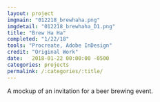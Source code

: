 ```yaml
---
layout: project
imgmain: "012218_brewhaha.png"
imgdetail: "012218_brewhaha_D1.png"
title: "Brew Ha Ha"
completed: "1/22/18"
tools: "Procreate, Adobe InDesign"
credit: "Original Work"
date:   2018-01-22 00:00:00 -0500
categories: projects
permalink: /:categories/:title/
---
```

A mockup of an invitation for a beer brewing event.